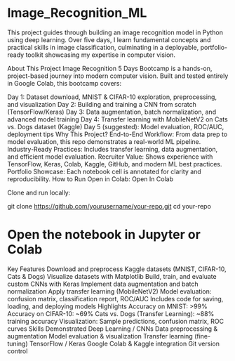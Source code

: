 # Image_Recognition_ML
This project guides through building an image recognition model in Python using deep learning. Over five days, I  learn fundamental concepts and practical skills in image classification, culminating in a deployable, portfolio-ready toolkit showcasing my expertise in computer vision.

About This Project
Image Recognition 5 Days Bootcamp is a hands-on, project-based journey into modern computer vision. Built and tested entirely in Google Colab, this bootcamp covers:

Day 1: Dataset download, MNIST & CIFAR-10 exploration, preprocessing, and visualization
Day 2: Building and training a CNN from scratch (TensorFlow/Keras)
Day 3: Data augmentation, batch normalization, and advanced model training
Day 4: Transfer learning with MobileNetV2 on Cats vs. Dogs dataset (Kaggle)
Day 5 (suggested): Model evaluation, ROC/AUC, deployment tips
Why This Project?
End-to-End Workflow: From data prep to model evaluation, this repo demonstrates a real-world ML pipeline.
Industry-Ready Practices: Includes transfer learning, data augmentation, and efficient model evaluation.
Recruiter Value: Shows experience with TensorFlow, Keras, Colab, Kaggle, GitHub, and modern ML best practices.
Portfolio Showcase: Each notebook cell is annotated for clarity and reproducibility.
How to Run
Open in Colab:
Open In Colab

Clone and run locally:

git clone https://github.com/yourusername/your-repo.git
cd your-repo
# Open the notebook in Jupyter or Colab
Key Features
Download and preprocess Kaggle datasets (MNIST, CIFAR-10, Cats & Dogs)
Visualize datasets with Matplotlib
Build, train, and evaluate custom CNNs with Keras
Implement data augmentation and batch normalization
Apply transfer learning (MobileNetV2)
Model evaluation: confusion matrix, classification report, ROC/AUC
Includes code for saving, loading, and deploying models
Highlights
Accuracy on MNIST: >99%
Accuracy on CIFAR-10: ~69%
Cats vs. Dogs (Transfer Learning): ~88% training accuracy
Visualization: Sample predictions, confusion matrix, ROC curves
Skills Demonstrated
Deep Learning / CNNs
Data preprocessing & augmentation
Model evaluation & visualization
Transfer learning (fine-tuning)
TensorFlow / Keras
Google Colab & Kaggle integration
Git version control
